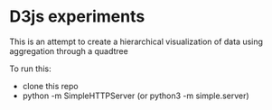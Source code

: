 # D3js experiments

This is an attempt to create a hierarchical visualization of data using aggregation through a quadtree

To run this:
 - clone this repo
 - python -m SimpleHTTPServer (or python3 -m simple.server) 
